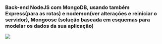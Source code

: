 <h3>Back-end NodeJS com MongoDB, usando também Express(para as rotas) e nodemon(ver alterações e reiniciar o servidor),  Mongoose (solução baseada em esquemas para modelar os dados da sua aplicação)</h3>
 
<img src="https://cdn.dribbble.com/users/505482/screenshots/1776789/nodejs-dribbble_1.gif">
